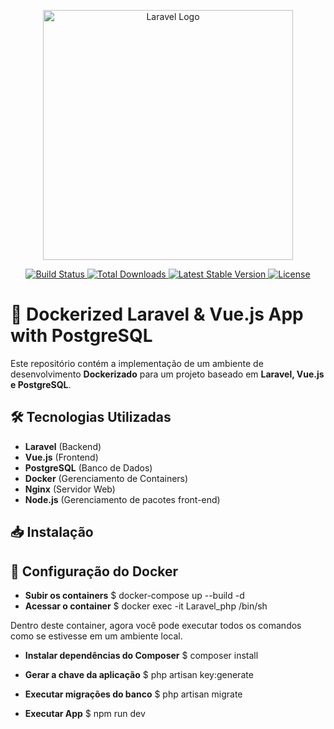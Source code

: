 <p align="center">
  <a href="https://laravel.com" target="_blank">
    <img src="https://raw.githubusercontent.com/laravel/art/master/logo-lockup/5%20SVG/2%20CMYK/1%20Full%20Color/laravel-logolockup-cmyk-red.svg" width="400" alt="Laravel Logo">
  </a>
</p>

<p align="center">
  <a href="https://github.com/laravel/framework/actions">
    <img src="https://github.com/laravel/framework/workflows/tests/badge.svg" alt="Build Status">
  </a>
  <a href="https://packagist.org/packages/laravel/framework">
    <img src="https://img.shields.io/packagist/dt/laravel/framework" alt="Total Downloads">
  </a>
  <a href="https://packagist.org/packages/laravel/framework">
    <img src="https://img.shields.io/packagist/v/laravel/framework" alt="Latest Stable Version">
  </a>
  <a href="https://packagist.org/packages/laravel/framework">
    <img src="https://img.shields.io/packagist/l/laravel/framework" alt="License">
  </a>
</p>

# 🚀 Dockerized Laravel & Vue.js App with PostgreSQL

Este repositório contém a implementação de um ambiente de desenvolvimento **Dockerizado** para um projeto baseado em **Laravel, Vue.js e PostgreSQL**.

## 🛠️ Tecnologias Utilizadas
- **Laravel** (Backend)
- **Vue.js** (Frontend)
- **PostgreSQL** (Banco de Dados)
- **Docker** (Gerenciamento de Containers)
- **Nginx** (Servidor Web)
- **Node.js** (Gerenciamento de pacotes front-end)

## 📥 Instalação

## 🐳 Configuração do Docker
- **Subir os containers** 
$ docker-compose up --build -d
- **Acessar o container**
$ docker exec -it Laravel_php /bin/sh

Dentro deste container, agora você pode executar todos os comandos como se estivesse em um ambiente local.

- **Instalar dependências do Composer**
$ composer install
- **Gerar a chave da aplicação**
$ php artisan key:generate

- **Executar migrações do banco**
$ php artisan migrate

- **Executar App**
$ npm run dev
